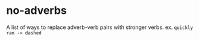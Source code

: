 # no-adverbs
A list of ways to replace adverb-verb pairs with stronger verbs. ex. `quickly ran -> dashed`
